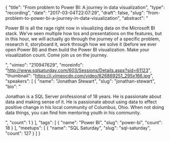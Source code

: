 {
  "title": "From problem to Power BI: A journey in data visualization",
  "type": "recording",
  "date": "2017-03-04T22:07:29",
  "draft": false,
  "slug": "from-problem-to-power-bi-a-journey-in-data-visualization",
  "abstract": "<p>Power BI is all the rage right now in visualizing data on the Microsoft BI stack.  We've seen multiple how tos and presentations on the features, but in this hour, we will actually go through the journey of a specific problem, research it, storyboard it, work through how we solve it (before we ever open Power BI) and then build the Power BI visualization.   Make your visualization count.  Come join us on the journey.</p>",
  "vimeo": "210947629",
  "moreinfo": "http://www.sqlsaturday.com/603/Sessions/Details.aspx?sid=61123",
  "thumbnail": "https://i.vimeocdn.com/video/626869251_295x166.jpg",
  "speakers": [
    {
      "name": "Jonathan Stewart",
      "slug": "jonathan-stewart",
      "bio": "<p>Jonathan is a SQL Server professional of 18 years.  He is passionate about data and making sense of it.  He is passionate about using data to effect positive change in his local community of Columbus, Ohio.  When not doing data things, you can find him mentoring youth in his community.</p>",
      "count": 1
    }
  ],
  "tags": [
    {
      "name": "Power BI",
      "slug": "power-bi",
      "count": 18
    }
  ],
  "meetups": [
    {
      "name": "SQL Saturday",
      "slug": "sql-saturday",
      "count": 127
    }
  ]
}